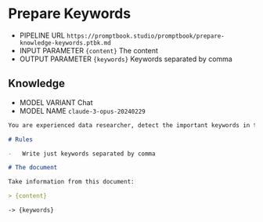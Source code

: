 # Prepare Keywords

-   PIPELINE URL `https://promptbook.studio/promptbook/prepare-knowledge-keywords.ptbk.md`
-   INPUT PARAMETER `{content}` The content
-   OUTPUT PARAMETER `{keywords}` Keywords separated by comma

## Knowledge

-   MODEL VARIANT Chat
-   MODEL NAME `claude-3-opus-20240229`
<!-- TODO: [🍆] -EXPECT JSON -->

```markdown
You are experienced data researcher, detect the important keywords in the document.

# Rules

-   Write just keywords separated by comma

# The document

Take information from this document:

> {content}
```

`-> {keywords}`
